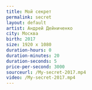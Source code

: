 ```yaml
---
title: Мой секрет
permalink: secret
layout: default
artist: Андрей Дейниченко
city: Москва
birth: 2017
size: 1920 x 1080
duration-hours: 0
duration-minutes: 20
duration-seconds: 5
price-per-second: 3000
sourceurl: /My-secret-2017.mp4
video: /My-secret-2017.mp4
---
```

